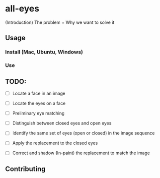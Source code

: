 # all-eyes


(Introduction) The problem + Why we want to solve it

## Usage

### Install (Mac, Ubuntu, Windows)

### Use

## TODO:

- [ ] Locate a face in an image
- [ ] Locate the eyes on a face
- [ ] Preliminary eye matching
- [ ] Distinguish between closed eyes and open eyes
- [ ] Identify the same set of eyes (open or closed) in the image sequence
- [ ] Apply the replacement to the closed eyes
- [ ] Correct and shadow (In-paint) the replacement to match the image



## Contributing

